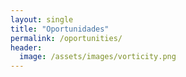 ```yaml
---
layout: single
title: "Oportunidades"
permalink: /oportunities/
header:
  image: /assets/images/vorticity.png
---
```




<p></p>
<p></p>
<p></p>
<p></p>
<p></p>
<p></p>

